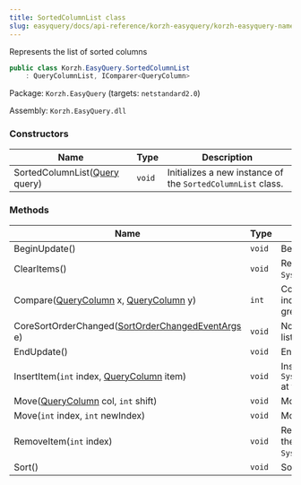 ```yaml
---
title: SortedColumnList class
slug: easyquery/docs/api-reference/korzh-easyquery/korzh-easyquery-namespace/sortedcolumnlist-class
---
```



Represents the list of sorted columns
```csharp
public class Korzh.EasyQuery.SortedColumnList
    : QueryColumnList, IComparer<QueryColumn>

```
Package: `Korzh.EasyQuery` (targets: `netstandard2.0`)

Assembly: `Korzh.EasyQuery.dll`

### Constructors

| Name | Type | Description | 
| --- | --- | --- | 
| SortedColumnList([Query](/api-reference/korzh-easyquery/korzh-easyquery-namespace/query-class) query) | `void` | Initializes a new instance of the `SortedColumnList` class. | 


### Methods

| Name | Type | Description | 
| --- | --- | --- | 
| BeginUpdate() | `void` | Begins the update process. | 
| ClearItems() | `void` | Removes all elements from the `System.Collections.ObjectModel.Collection'1`. | 
| Compare([QueryColumn](/api-reference/korzh-easyquery/korzh-easyquery-namespace/querycolumn-class) x, [QueryColumn](/api-reference/korzh-easyquery/korzh-easyquery-namespace/querycolumn-class) y) | `int` | Compares two objects and returns a value indicating whether one is less than, equal to, or greater than the other. | 
| CoreSortOrderChanged([SortOrderChangedEventArgs](/api-reference/korzh-easyquery/korzh-easyquery-namespace/sortorderchangedeventargs-class) e) | `void` | Notify parent query about the changes in the list of sorted columns | 
| EndUpdate() | `void` | Ends the update process. | 
| InsertItem(`int` index, [QueryColumn](/api-reference/korzh-easyquery/korzh-easyquery-namespace/querycolumn-class) item) | `void` | Inserts an element into the `System.Collections.ObjectModel.Collection'1` at the specified index. | 
| Move([QueryColumn](/api-reference/korzh-easyquery/korzh-easyquery-namespace/querycolumn-class) col, `int` shift) | `void` | Moves the specified column. | 
| Move(`int` index, `int` newIndex) | `void` | Moves the specified column. | 
| RemoveItem(`int` index) | `void` | Removes the element at the specified index of the `System.Collections.ObjectModel.Collection'1`. | 
| Sort() | `void` | Sorts the list of columns. |